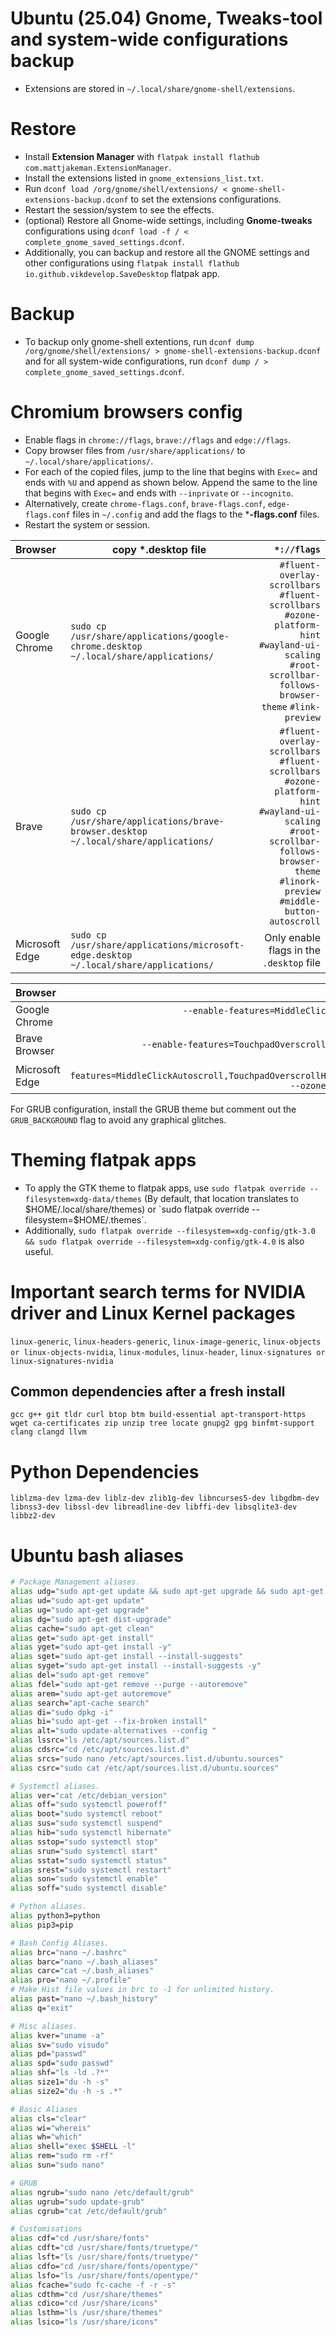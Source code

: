 # Ubuntu (25.04) Gnome, Tweaks-tool and system-wide configurations backup

* Extensions are stored in ```~/.local/share/gnome-shell/extensions```.

# Restore
- Install **Extension Manager** with `flatpak install flathub com.mattjakeman.ExtensionManager`.
- Install the extensions listed in `gnome_extensions_list.txt`.
- Run `dconf load /org/gnome/shell/extensions/ < gnome-shell-extensions-backup.dconf` to set the extensions configurations. 
- Restart the session/system to see the effects.
- (optional) Restore all Gnome-wide settings, including **Gnome-tweaks** configurations using `dconf load -f / < complete_gnome_saved_settings.dconf`.
- Additionally, you can backup and restore all the GNOME settings and other configurations using `flatpak install flathub io.github.vikdevelop.SaveDesktop` flatpak app.

# Backup
- To backup only gnome-shell extentions, run `dconf dump /org/gnome/shell/extensions/ > gnome-shell-extensions-backup.dconf` and for all system-wide configurations, run `dconf dump / > complete_gnome_saved_settings.dconf`.

# Chromium browsers config

- Enable flags in `chrome://flags`, `brave://flags` and `edge://flags`.
- Copy browser files from `/usr/share/applications/` to `~/.local/share/applications/`.
- For each of the copied files, jump to the line that begins with `Exec=` and ends with `%U` and append as shown below. Append the same to the line that begins with `Exec=` and ends with `--inprivate` or `--incognito`.
- Alternatively, create `chrome-flags.conf`, `brave-flags.conf`, `edge-flags.conf` files in `~/.config` and add the flags to the ***-flags.conf** files.
- Restart the system or session.

| Browser | copy *.desktop file | `*://flags` |
|:---|---|---:|
| Google Chrome | `sudo cp /usr/share/applications/google-chrome.desktop ~/.local/share/applications/` | `#fluent-overlay-scrollbars` `#fluent-scrollbars` `#ozone-platform-hint` `#wayland-ui-scaling` `#root-scrollbar-follows-browser-theme` `#link-preview` |
| Brave | `sudo cp /usr/share/applications/brave-browser.desktop ~/.local/share/applications/` | `#fluent-overlay-scrollbars` `#fluent-scrollbars` `#ozone-platform-hint` `#wayland-ui-scaling` `#root-scrollbar-follows-browser-theme` `#linork-preview` `#middle-button-autoscroll` |
| Microsoft Edge | `sudo cp /usr/share/applications/microsoft-edge.desktop ~/.local/share/applications/` | Only enable flags in the `.desktop` file |

| Browser | Code to append |
|:---|---:|
| Google Chrome | `--enable-features=MiddleClickAutoscroll,TouchpadOverscrollHistoryNavigation --disable-features=GlobalShortcutsPortal` |
| Brave Browser | `--enable-features=TouchpadOverscrollHistoryNavigation --disable-features=GlobalShortcutsPortal` |
| Microsoft Edge | `--enable-features=MiddleClickAutoscroll,TouchpadOverscrollHistoryNavigation,UseOzonePlatform,WaylandWindowDecorations --ozone-platform=wayland --disable-features=GlobalShortcutsPortal` |

For GRUB configuration, install the GRUB theme but comment out the `GRUB_BACKGROUND` flag to avoid any graphical glitches.

# Theming flatpak apps
- To apply the GTK theme to flatpak apps, use `sudo flatpak override --filesystem=xdg-data/themes` (By default, that location translates to $HOME/.local/share/themes) or `sudo flatpak override --filesystem=$HOME/.themes`.
- Additionally, `sudo flatpak override --filesystem=xdg-config/gtk-3.0 && sudo flatpak override --filesystem=xdg-config/gtk-4.0` is also useful.

# Important search terms for NVIDIA driver and Linux Kernel packages
`linux-generic`, `linux-headers-generic`, `linux-image-generic`, `linux-objects or linux-objects-nvidia`, `linux-modules`, `linux-header`, `linux-signatures or linux-signatures-nvidia`

## Common dependencies after a fresh install
`gcc g++ git tldr curl btop btm build-essential apt-transport-https wget ca-certificates zip unzip tree locate gnupg2 gpg binfmt-support clang clangd llvm`

# Python Dependencies
`liblzma-dev lzma-dev liblz-dev zlib1g-dev libncurses5-dev libgdbm-dev libnss3-dev libssl-dev libreadline-dev libffi-dev libsqlite3-dev libbz2-dev`

# Ubuntu bash aliases
```bash
# Package Management aliases.
alias udg="sudo apt-get update && sudo apt-get upgrade && sudo apt-get dist-upgrade"
alias ud="sudo apt-get update"
alias ug="sudo apt-get upgrade"
alias dg="sudo apt-get dist-upgrade"
alias cache="sudo apt-get clean"
alias get="sudo apt-get install"
alias yget="sudo apt-get install -y"
alias sget="sudo apt-get install --install-suggests"
alias syget="sudo apt-get install --install-suggests -y"
alias del="sudo apt-get remove"
alias fdel="sudo apt-get remove --purge --autoremove"
alias arem="sudo apt-get autoremove"
alias search="apt-cache search"
alias di="sudo dpkg -i"
alias bi="sudo apt-get --fix-broken install"
alias alt="sudo update-alternatives --config "
alias lssrc="ls /etc/apt/sources.list.d"
alias cdsrc="cd /etc/apt/sources.list.d"
alias srcs="sudo nano /etc/apt/sources.list.d/ubuntu.sources"
alias csrc="sudo cat /etc/apt/sources.list.d/ubuntu.sources"

# Systemctl aliases.
alias ver="cat /etc/debian_version"
alias off="sudo systemctl poweroff"
alias boot="sudo systemctl reboot"
alias sus="sudo systemctl suspend"
alias hib="sudo systemctl hibernate"
alias sstop="sudo systemctl stop"
alias srun="sudo systemctl start"
alias sstat="sudo systemctl status"
alias srest="sudo systemctl restart"
alias son="sudo systemctl enable"
alias soff="sudo systemctl disable"

# Python aliases.
alias python3=python
alias pip3=pip

# Bash Config Aliases.
alias brc="nano ~/.bashrc"
alias barc="nano ~/.bash_aliases"
alias carc="cat ~/.bash_aliases"
alias pro="nano ~/.profile"
# Make Hist file values in brc to -1 for unlimited history.
alias past="nano ~/.bash_history"
alias q="exit"

# Misc aliases.
alias kver="uname -a"
alias sv="sudo visudo"
alias pd="passwd"
alias spd="sudo passwd"
alias shf="ls -ld .?*"
alias size1="du -h -s"
alias size2="du -h -s .*"

# Basic Aliases
alias cls="clear"
alias wi="whereis"
alias wh="which"
alias shell="exec $SHELL -l"
alias rem="sudo rm -rf"
alias sun="sudo nano"

# GRUB
alias ngrub="sudo nano /etc/default/grub"
alias ugrub="sudo update-grub"
alias cgrub="cat /etc/default/grub"

# Customisations
alias cdf="cd /usr/share/fonts"
alias cdft="cd /usr/share/fonts/truetype/"
alias lsft="ls /usr/share/fonts/truetype/"
alias cdfo="cd /usr/share/fonts/opentype/"
alias lsfo="ls /usr/share/fonts/opentype/"
alias fcache="sudo fc-cache -f -r -s"
alias cdthm="cd /usr/share/themes"
alias cdico="cd /usr/share/icons"
alias lsthm="ls /usr/share/themes"
alias lsico="ls /usr/share/icons"
```
